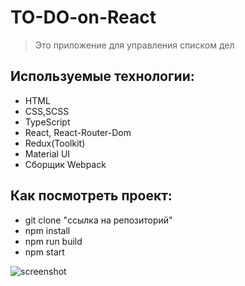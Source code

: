 # TO-DO-on-React
> Это приложение для управления списком дел

## Используемые технологии:

- HTML
- CSS,SCSS
- TypeScript
- React, React-Router-Dom
- Redux(Toolkit)
- Material UI
- Сборщик Webpack

## Как посмотреть проект:

- git clone "ссылка на репозиторий"
- npm install
- npm run build
- npm start

![screenshot]()
